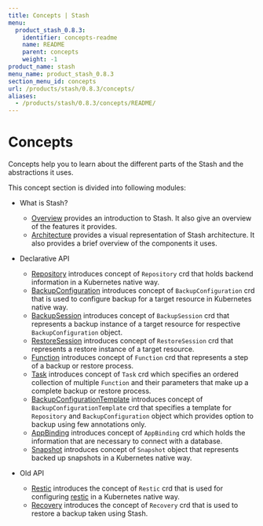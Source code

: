 ```yaml
---
title: Concepts | Stash
menu:
  product_stash_0.8.3:
    identifier: concepts-readme
    name: README
    parent: concepts
    weight: -1
product_name: stash
menu_name: product_stash_0.8.3
section_menu_id: concepts
url: /products/stash/0.8.3/concepts/
aliases:
  - /products/stash/0.8.3/concepts/README/
---
```


# Concepts

Concepts help you to learn about the different parts of the Stash and the abstractions it uses.

This concept section is divided into following modules:

- What is Stash?
  - [Overview](/docs/concepts/what-is-stash/overview.md) provides an introduction to Stash. It also give an overview of the features it provides.
  - [Architecture](/docs/concepts/what-is-stash/architecture.md) provides a visual representation of Stash architecture. It also provides a brief overview of the components it uses.

- Declarative API
  - [Repository](/docs/concepts/crds/repository.md) introduces concept of `Repository` crd that holds backend information in a Kubernetes native way.
  - [BackupConfiguration](/docs/concepts/crds/backupconfiguration.md) introduces concept of `BackupConfiguration` crd that is used to configure backup for a target resource in Kubernetes native way.
  - [BackupSession](/docs/concepts/crds/backupsession.md) introduces concept of `BackupSession` crd that represents a backup instance of a target resource for respective `BackupConfiguration` object.
  - [RestoreSession](/docs/concepts/crds/restoresession.md) introduces concept of `RestoreSession` crd that represents a restore instance of a target resource.
  - [Function](/docs/concepts/crds/function.md) introduces concept of `Function` crd that represents a step of a backup or restore process.
  - [Task](/docs/concepts/crds/task.md) introduces concept of `Task` crd which specifies an ordered collection of multiple `Function` and their parameters that make up a complete backup or restore process.
  - [BackupConfigurationTemplate](/docs/concepts/crds/backupconfiguration_template.md) introduces concept of `BackupConfigurationTemplate` crd that specifies a template for `Repository` and `BackupConfiguration` object which provides option to backup using few annotations only.
  - [AppBinding](/docs/concepts/appbinding.md) introduces concept of `AppBinding` crd which holds the information that are necessary to connect with a database.
  - [Snapshot](/docs/concepts/crds/snapshot.md) introduces concept of `Snapshot` object that represents backed up snapshots in a Kubernetes native way.

- Old API
  - [Restic](/docs/concepts/old-crds/restic.md) introduces the concept of `Restic` crd that is used for configuring [restic](https://restic.net) in a Kubernetes native way.
  - [Recovery](/docs/concepts/old-crds/recovery.md) introduces the concept of `Recovery` crd that is used to restore a backup taken using Stash.
